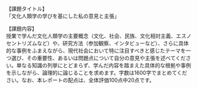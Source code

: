 【課題タイトル】  
「文化人類学の学びを基にした私の意見と主張」

【課題内容】  
授業で学んだ文化人類学の主要概念（文化、社会、民族、文化相対主義、エスノセントリズムなど）や、研究方法（参加観察、インタビューなど）、さらに具体的な事例をふまえながら、現代社会において特に注目すべきと感じたテーマを一つ選び、その重要性、あるいは問題点について自分の意見や主張を述べてください。単なる知識の列挙にとどまらず、学んだ内容を踏まえた具体的な根拠や事例を示しながら、論理的に論じることを求めます。字数は1600字でまとめてください。なお、本レポートの配点は、全体評価100点中20点です。